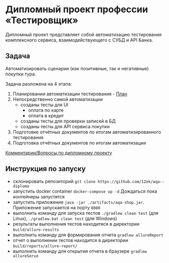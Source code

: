 # Дипломный проект профессии «Тестировщик»
Дипломный проект представляет собой автоматизацию тестирования комплексного сервиса, взаимодействующего с СУБД и API Банка.
## Задача
Автоматизировать сценарии (как позитивные, так и негативные) покупки тура.

Задача разложена на 4 этапа:
1. Планировании автоматизации тестирования - [План](https://github.com/12ok/aqa--diploma/blob/master/documents/Plan.md)
1. Непосредственно самой автоматизации
    * созданы тесты для UI
        * оплата по карте
        * оплата в кредит
    * созданы тесты для проверки записей в БД
    * созданы тесты для API сервиса покупки
1. Подготовке отчётных документов по итогам автоматизированного тестирования
1. Подготовка отчётных документов по итогам автоматизации

[Комментарии/Вопросы по дипломному проекту](https://github.com/12ok/aqa--diploma/issues/2)

## Инструкция по запуску
* склонировать репозиторий `git clone https://github.com/12ok/aqa--diploma`
* запустить docker container `docker-compose up -d` Дождаться пока контейнеры запустятся
* запустить приложение `java -jar ./artifacts/aqa-shop.jar`. Приложение запускается на порту `8080`
* выполнить команду для запуска тестов `./gradlew clean test` (для Linux), `./gradlew.bat clean test` (для Windows) 
* результаты выполнения тестов находитяся в директории `build/allure-results`
* выполнить команду для формирования отчета `gradlew allureReport`
* отчет о выполнении тестов находится в директории `build/reports/allure-report/`
* выполнить команду для открытия отчета в браузере `gradlew allureServe`

